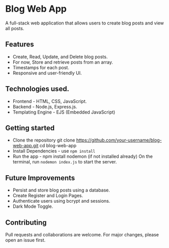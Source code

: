 # Blog Web App 

A full-stack web application that allows users to create blog posts and view all posts.

## Features

* Create, Read, Update, and Delete blog posts.
* For now, Store and retrieve posts from an array.
* Timestamps for each post.
* Responsive and user-friendly UI.

## Technologies used.

* Frontend - HTML, CSS, JavaScript.
* Backend - Node.js, Express.js.
* Templating Engine - EJS (Embedded JavaScript)

## Getting started

* Clone the repository
  git clone https://github.com/your-username/blog-web-app.git
  cd blog-web-app
* Install Dependencies - use `npm install`
* Run the app - npm install nodemon (if not installed already)
  On the terminal, run `nodemon index.js` to start the server.

## Future Improvements

* Persist and store blog posts using a database.
* Create Register and Login Pages.
* Authenticate users using bcrypt and sessions.
* Dark Mode Toggle.

## Contributing

Pull requests and collaborations are welcome. For major changes, please open an issue first.
